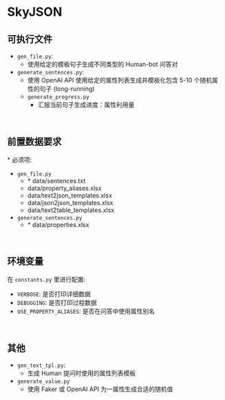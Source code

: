 # SkyJSON

## 可执行文件

- `gen_file.py`:
  - 使用给定的模板句子生成不同类型的 Human-bot 问答对
- `generate_sentences.py`:
  - 使用 OpenAI API 使用给定的属性列表生成并模板化包含 5-10 个随机属性的句子 (long-running)
  - `generate_progress.py`
    - 汇报当前句子生成进度：属性利用量

<br/>

## 前置数据要求

\* 必须项:

- `gen_file.py`
  - \* data/sentences.txt
  - data/property_aliases.xlsx
  - data/text2json_templates.xlsx
  - data/json2json_templates.xlsx
  - data/text2table_templates.xlsx
- `generate_sentences.py`
  - \* data/properties.xlsx

<br/>

## 环境变量

在 `constants.py` 里进行配置:

- `VERBOSE`: 是否打印详细数据
- `DEBUGGING`: 是否打印过程数据
- `USE_PROPERTY_ALIASES`: 是否在问答中使用属性别名

<br/>

## 其他

- `gen_text_tpl.py`:
  - 生成 Human 提问时使用的属性列表模板
- `generate_value.py`
  - 使用 Faker 或 OpenAI API 为一属性生成合适的随机值
